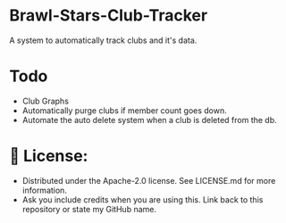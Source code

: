 # Brawl-Stars-Club-Tracker
 A system to automatically track clubs and it's data.

# Todo
- Club Graphs
- Automatically purge clubs if member count goes down.
- Automate the auto delete system when a club is deleted from the db.

# 🔐 License:
- Distributed under the Apache-2.0 license. See LICENSE.md for more information.
- Ask you include credits when you are using this. Link back to this repository or state my GitHub name.
